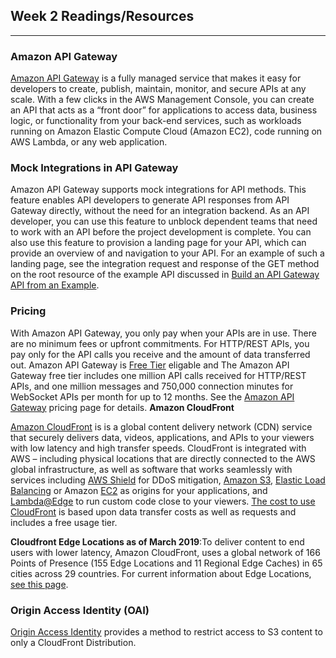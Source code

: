 ## Week 2 Readings/Resources

------

### **Amazon API Gateway**

[Amazon API Gateway](https://aws.amazon.com/api-gateway/) is a fully managed service that makes it easy for developers to create, publish, maintain, monitor, and secure APIs at any scale. With a few clicks in the AWS Management Console, you can create an API that acts as a “front door” for applications to access data, business logic, or functionality from your back-end services, such as workloads running on Amazon Elastic Compute Cloud (Amazon EC2), code running on AWS Lambda, or any web application. 

### **Mock Integrations in API Gateway**

Amazon API Gateway supports mock integrations for API methods. This feature enables API developers to generate API responses from API Gateway directly, without the need for an integration backend. As an API developer, you can use this feature to unblock dependent teams that need to work with an API before the project development is complete. You can also use this feature to provision a landing page for your API, which can provide an overview of and navigation to your API. For an example of such a landing page, see the integration request and response of the GET method on the root resource of the example API discussed in [Build an API Gateway API from an Example](https://docs.aws.amazon.com/apigateway/latest/developerguide/api-gateway-create-api-from-example.html).

### **Pricing**

With Amazon API Gateway, you only pay when your APIs are in use. There are no minimum fees or upfront commitments. For HTTP/REST APIs, you pay only for the API calls you receive and the amount of data transferred out. Amazon API Gateway is [Free Tier](https://aws.amazon.com/free/) eligable and The Amazon API Gateway free tier includes one million API calls received for HTTP/REST APIs, and one million messages and 750,000 connection minutes for WebSocket APIs per month for up to 12 months.  See the [Amazon API Gateway](https://aws.amazon.com/api-gateway/pricing/) pricing page for details.  **Amazon CloudFront**

[Amazon CloudFront](https://aws.amazon.com/cloudfront/) is is a global content delivery network (CDN) service that securely delivers data, videos, applications, and APIs to your viewers with low latency and high transfer speeds. CloudFront is integrated with AWS – including physical locations that are directly connected to the AWS global infrastructure, as well as software that works seamlessly with services including [AWS Shield](https://aws.amazon.com/shield/) for DDoS mitigation, [Amazon S3](https://aws.amazon.com/s3/), [Elastic Load Balancing](https://aws.amazon.com/elasticloadbalancing/) or Amazon [EC2](https://aws.amazon.com/ec2) as origins for your applications, and [Lambda@Edge](https://aws.amazon.com/lambda/edge/) to run custom code close to your viewers.  [The cost to use CloudFront](https://aws.amazon.com/cloudfront/pricing/) is based upon data transfer costs as well as requests and includes a free usage tier.

**Cloudfront Edge Locations as of March 2019**:To deliver content to end users with lower latency, Amazon CloudFront, uses a global network of  166 Points of Presence (155 Edge Locations and 11 Regional Edge Caches) in 65 cities across 29 countries. For current information about Edge Locations, [see this page](https://aws.amazon.com/cloudfront/features/).

### **Origin Access Identity (OAI)**

[Origin Access Identity](https://docs.aws.amazon.com/AmazonCloudFront/latest/DeveloperGuide/private-content-restricting-access-to-s3.html) provides a method to restrict access to S3 content to only a CloudFront Distribution.

